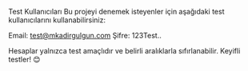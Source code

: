 Test Kullanıcıları
Bu projeyi denemek isteyenler için aşağıdaki test kullanıcılarını kullanabilirsiniz:

Email: test@mkadirgulgun.com
Şifre: 123Test..

Hesaplar yalnızca test amaçlıdır ve belirli aralıklarla sıfırlanabilir. Keyifli testler! 😊
